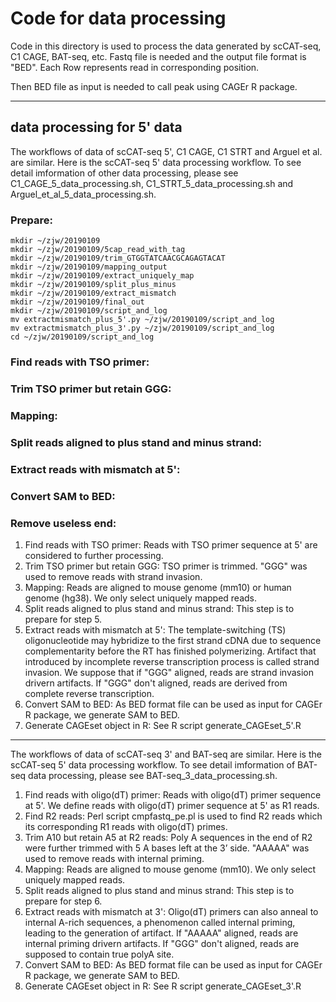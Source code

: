 # Code for data processing

Code in this directory is used to process the data generated by scCAT-seq, C1 CAGE, BAT-seq, etc. Fastq file is needed and the output file format is "BED". Each Row represents read in corresponding position.

Then BED file as input is needed to call peak using CAGEr R package.

---

## data processing for 5' data
The workflows of data of scCAT-seq 5', C1 CAGE, C1 STRT and Arguel et al. are similar. Here is the scCAT-seq 5' data processing workflow. To see detail imformation of other data processing, please see C1_CAGE_5_data_processing.sh, C1_STRT_5_data_processing.sh and Arguel_et_al_5_data_processing.sh.

### Prepare:

```
mkdir ~/zjw/20190109
mkdir ~/zjw/20190109/5cap_read_with_tag
mkdir ~/zjw/20190109/trim_GTGGTATCAACGCAGAGTACAT
mkdir ~/zjw/20190109/mapping_output
mkdir ~/zjw/20190109/extract_uniquely_map
mkdir ~/zjw/20190109/split_plus_minus
mkdir ~/zjw/20190109/extract_mismatch
mkdir ~/zjw/20190109/final_out
mkdir ~/zjw/20190109/script_and_log
mv extractmismatch_plus_5'.py ~/zjw/20190109/script_and_log
mv extractmismatch_plus_3'.py ~/zjw/20190109/script_and_log
cd ~/zjw/20190109/script_and_log
```

### Find reads with TSO primer:


### Trim TSO primer but retain GGG:

### Mapping:

### Split reads aligned to plus stand and minus strand:

### Extract reads with mismatch at 5':

### Convert SAM to BED:

### Remove useless end:

1) Find reads with TSO primer: Reads with TSO primer sequence at 5' are considered to further processing.
2) Trim TSO primer but retain GGG: TSO primer is trimmed. "GGG" was used to remove reads with strand invasion.
3) Mapping: Reads are aligned to mouse genome (mm10) or human genome (hg38). We only select uniquely mapped reads.
4) Split reads aligned to plus stand and minus strand: This step is to prepare for step 5.
5) Extract reads with mismatch at 5': The template-switching (TS) oligonucleotide may hybridize to the first strand cDNA due to sequence complementarity before the RT has finished polymerizing. Artifact that introduced by incomplete reverse transcription process is called strand invasion. We suppose that if "GGG" aligned, reads are strand invasion drivern artifacts. If "GGG" don't aligned, reads are derived from complete reverse transcription.
6) Convert SAM to BED: As BED format file can be used as input for CAGEr R package, we generate SAM to BED.
7) Generate CAGEset object in R: See R script generate_CAGEset_5'.R 

---

The workflows of data of scCAT-seq 3' and BAT-seq are similar. Here is the scCAT-seq 5' data processing workflow. To see detail imformation of BAT-seq data processing, please see BAT-seq_3_data_processing.sh.

1) Find reads with oligo(dT) primer: Reads with oligo(dT) primer sequence at 5'. We define reads with oligo(dT) primer sequence at 5' as R1 reads.
2) Find R2 reads: Perl script cmpfastq_pe.pl is used to find R2 reads which its corresponding R1 reads with oligo(dT) primes.
3) Trim A10 but retain A5 at R2 reads: Poly A sequences in the end of R2 were further trimmed with 5 A bases left at the 3’ side. "AAAAA" was used to remove reads with internal priming.
4) Mapping: Reads are aligned to mouse genome (mm10). We only select uniquely mapped reads.
5) Split reads aligned to plus stand and minus strand: This step is to prepare for step 6.
6) Extract reads with mismatch at 3': Oligo(dT) primers can also anneal to internal A-rich sequences, a phenomenon called internal priming, leading to the generation of artifact. If "AAAAA" aligned, reads are internal priming drivern artifacts. If "GGG" don't aligned, reads are supposed to contain true polyA site.
7) Convert SAM to BED: As BED format file can be used as input for CAGEr R package, we generate SAM to BED.
8) Generate CAGEset object in R: See R script generate_CAGEset_3'.R

